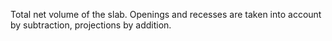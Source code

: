 Total net volume of the slab. Openings and recesses are taken into account by subtraction, projections by addition.